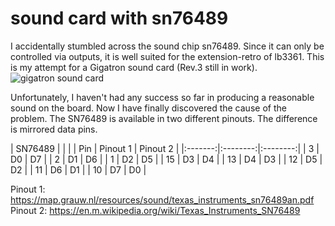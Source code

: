 # sound card with sn76489
I accidentally stumbled across the sound chip sn76489. Since it can only be controlled via outputs, it is well suited for the extension-retro of lb3361.
This is my attempt for a Gigatron sound card (Rev.3 still in work).
![gigatron sound card](picture/gigatron-soundcard.jpg)

Unfortunately, I haven't had any success so far in producing a reasonable sound on the board. Now I have finally discovered the cause of the problem.
The SN76489 is available in two different pinouts. The difference is mirrored data pins.

| SN76489 |          |          |
|   Pin   | Pinout 1 | Pinout 2 |
|:-------:|:--------:|:--------:|
|    3    |    D0    |    D7    |
|    2    |    D1    |    D6    |
|    1    |    D2    |    D5    |
|   15    |    D3    |    D4    |
|   13    |    D4    |    D3    |
|   12    |    D5    |    D2    |
|   11    |    D6    |    D1    |
|   10    |    D7    |    D0    |

Pinout 1:
https://map.grauw.nl/resources/sound/texas_instruments_sn76489an.pdf
Pinout 2:
https://en.m.wikipedia.org/wiki/Texas_Instruments_SN76489





